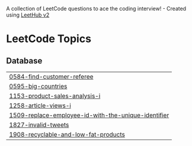 A collection of LeetCode questions to ace the coding interview! - Created using [LeetHub v2](https://github.com/arunbhardwaj/LeetHub-2.0)
<!---LeetCode Topics Start-->
# LeetCode Topics
## Database
|  |
| ------- |
| [0584-find-customer-referee](https://github.com/gopiraj24/sql-50-leetcode/tree/master/0584-find-customer-referee) |
| [0595-big-countries](https://github.com/gopiraj24/sql-50-leetcode/tree/master/0595-big-countries) |
| [1153-product-sales-analysis-i](https://github.com/gopiraj24/sql-50-leetcode/tree/master/1153-product-sales-analysis-i) |
| [1258-article-views-i](https://github.com/gopiraj24/sql-50-leetcode/tree/master/1258-article-views-i) |
| [1509-replace-employee-id-with-the-unique-identifier](https://github.com/gopiraj24/sql-50-leetcode/tree/master/1509-replace-employee-id-with-the-unique-identifier) |
| [1827-invalid-tweets](https://github.com/gopiraj24/sql-50-leetcode/tree/master/1827-invalid-tweets) |
| [1908-recyclable-and-low-fat-products](https://github.com/gopiraj24/sql-50-leetcode/tree/master/1908-recyclable-and-low-fat-products) |
<!---LeetCode Topics End-->